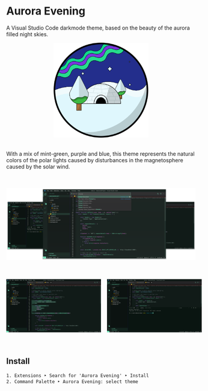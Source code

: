 # Aurora Evening
A Visual Studio Code darkmode theme, based on the beauty of the aurora filled night skies.
<br/>

<div style="display:flex;justify-content:center;">
    <img src="./images/icon.svg" style="width: 50%" />
</div>
<br/>
<br/>
With a mix of mint-green, purple and blue, this theme represents the natural colors of the polar lights caused by disturbances in the magnetosphere caused by the solar wind.
<br/>
<br/>
<br/>

![Aurora Evening VSCode Theme](./images/aurora_thumbnail.png)
<br/>
<br/>
<br/>
<div style="display:flex;gap:1rem">
    <img src="./images/aurora_preview.jpeg" style="width:50%" />
    <img src="./images/aurora_preview_3.jpeg" style="width:50%" />
</div>
<br/>
<br/>

## Install
```
1. Extensions ‣ Search for 'Aurora Evening' ‣ Install
2. Command Palette ‣ Aurora Evening: select theme
```